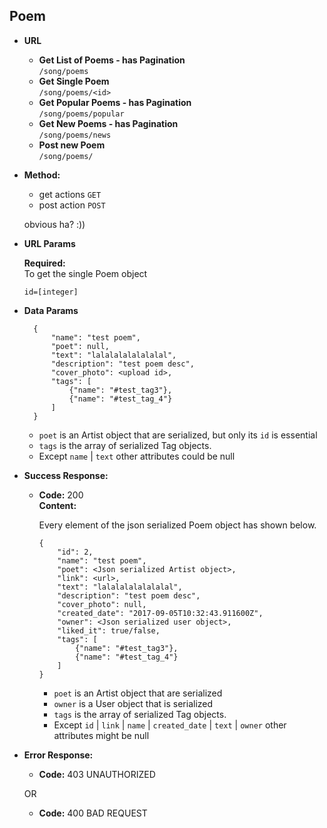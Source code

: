 **Poem**
----

* **URL**

    * **Get List of Poems - has Pagination** </br> `/song/poems`
    * **Get Single Poem** </br> `/song/poems/<id>`
    * **Get Popular Poems - has Pagination** </br> `/song/poems/popular`
    * **Get New Poems - has Pagination** </br> `/song/poems/news`
    * **Post new Poem** </br> `/song/poems/` 
    
* **Method:**
  
     * get actions `GET`
     * post action `POST`
     
     obvious ha? :))
  
*  **URL Params**

   **Required:** </br>
   To get the single Poem object

   `id=[integer]`


* **Data Params**
    
        {
            "name": "test poem",
            "poet": null,
            "text": "lalalalalalalalal",
            "description": "test poem desc",
            "cover_photo": <upload id>,
            "tags": [
                {"name": "#test_tag3"},
                {"name": "#test_tag_4"}
            ]
        }
    
  * `poet` is an Artist object that are serialized, but only its `id` is essential
  * `tags` is the array of serialized Tag objects.
  * Except  `name` |  `text` other attributes could be null

    

* **Success Response:**
  
  * **Code:** 200 <br />
    **Content:** 
    
    Every element of the json serialized Poem object has shown below.
    
        {
            "id": 2,
            "name": "test poem",
            "poet": <Json serialized Artist object>,
            "link": <url>,
            "text": "lalalalalalalalal",
            "description": "test poem desc",
            "cover_photo": null,
            "created_date": "2017-09-05T10:32:43.911600Z",
            "owner": <Json serialized user object>,
            "liked_it": true/false,
            "tags": [
                {"name": "#test_tag3"},
                {"name": "#test_tag_4"}
            ]
        }

    * `poet` is an Artist object that are serialized
    * `owner` is a User object that is serialized
    * `tags` is the array of serialized Tag objects.
    * Except `id` | `link` | `name` | `created_date` | `text` | `owner` other attributes might be null

* **Error Response:**

  * **Code:** 403 UNAUTHORIZED <br />

  OR

  * **Code:** 400 BAD REQUEST <br />